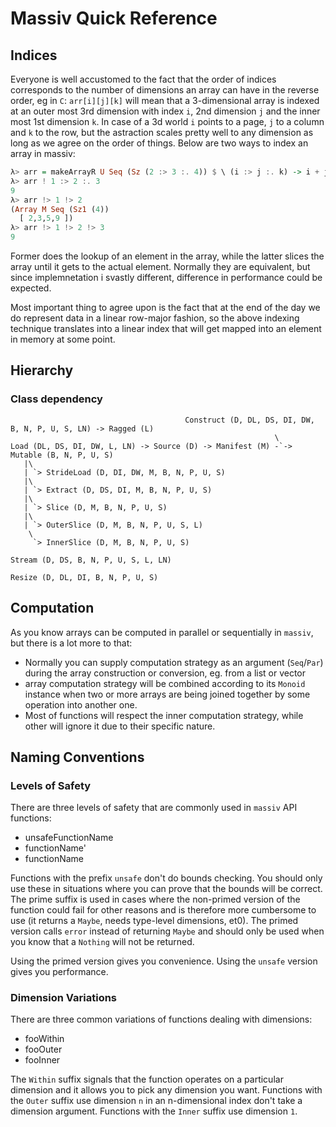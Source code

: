 # Massiv Quick Reference

## Indices

Everyone is well accustomed to the fact that the order of indices corresponds to the number of
dimensions an array can have in the reverse order, eg in `C`: `arr[i][j][k]` will mean that a
3-dimensional array is indexed at an outer most 3rd dimension with index `i`, 2nd dimension `j` and
the inner most 1st dimension `k`. In case of a 3d world `i` points to a page, `j` to a column and
`k` to the row, but the astraction scales pretty well to any dimension as long as we agree on the
order of things. Below are two ways to index an array in massiv:

```haskell
λ> arr = makeArrayR U Seq (Sz (2 :> 3 :. 4)) $ \ (i :> j :. k) -> i + j ^ k
λ> arr ! 1 :> 2 :. 3
9
λ> arr !> 1 !> 2
(Array M Seq (Sz1 (4))
  [ 2,3,5,9 ])
λ> arr !> 1 !> 2 !> 3
9
```

Former does the lookup of an element in the array, while the latter slices the array until it gets to
the actual element. Normally they are equivalent, but since implemnetation i svastly different,
difference in performance could be expected.

Most important thing to agree upon is the fact that at the end of the day we do represent data in a
linear row-major fashion, so the above indexing technique translates into a linear index that will
get mapped into an element in memory at some point.


## Hierarchy

### Class dependency

```
                                       Construct (D, DL, DS, DI, DW, B, N, P, U, S, LN) -> Ragged (L)
                                                           \
Load (DL, DS, DI, DW, L, LN) -> Source (D) -> Manifest (M) -`-> Mutable (B, N, P, U, S)
   |\
   | `> StrideLoad (D, DI, DW, M, B, N, P, U, S)
   |\
   | `> Extract (D, DS, DI, M, B, N, P, U, S)
   |\
   | `> Slice (D, M, B, N, P, U, S)
   |\
   | `> OuterSlice (D, M, B, N, P, U, S, L)
    \
     `> InnerSlice (D, M, B, N, P, U, S)

Stream (D, DS, B, N, P, U, S, L, LN)

Resize (D, DL, DI, B, N, P, U, S)
```

## Computation

As you know arrays can be computed in parallel or sequentially in `massiv`, but there is a lot more
to that:

* Normally you can supply computation strategy as an argument (`Seq`/`Par`) during the array
  construction or conversion, eg. from a list or vector
* array computation strategy will be combined according to its `Monoid` instance when two or more
  arrays are being joined together by some operation into another one.
* Most of functions will respect the inner computation strategy, while other will ignore it due to
  their specific nature.

## Naming Conventions

### Levels of Safety

There are three levels of safety that are commonly used in `massiv` API
functions:

* unsafeFunctionName
* functionName'
* functionName

Functions with the prefix `unsafe` don't do bounds checking. You should only use
these in situations where you can prove that the bounds will be correct. The
prime suffix is used in cases where the non-primed version of the function could
fail for other reasons and is therefore more cumbersome to use (it returns a
`Maybe`, needs type-level dimensions, et0). The primed version calls `error`
instead of returning `Maybe` and should only be used when you know that a
`Nothing` will not be returned.

Using the primed version gives you convenience. Using the `unsafe` version gives
you performance.

### Dimension Variations

There are three common variations of functions dealing with dimensions:

* fooWithin
* fooOuter
* fooInner

The `Within` suffix signals that the function operates on a particular dimension
and it allows you to pick any dimension you want. Functions with the `Outer`
suffix use dimension `n` in an n-dimensional index don't take a dimension
argument. Functions with the `Inner` suffix use dimension `1`.
